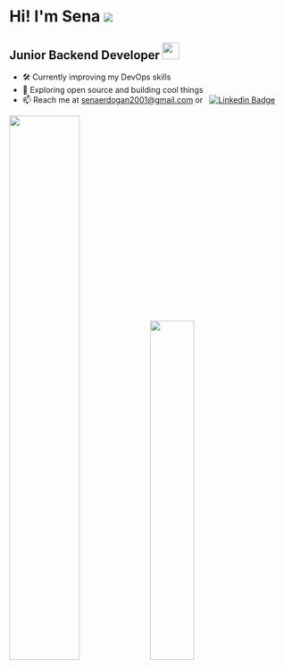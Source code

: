 # Hi! I'm Sena ![](https://user-images.githubusercontent.com/18350557/176309783-0785949b-9127-417c-8b55-ab5a4333674e.gif)

<!-- ![Pj4t](https://user-images.githubusercontent.com/66382514/202264348-6547067a-842a-4ae1-99d0-13ab0f1d01cd.gif) -->


Junior Backend Developer <img src="https://media.giphy.com/media/WUlplcMpOCEmTGBtBW/giphy.gif" width="30">
------------------------------------

* 🛠️ Currently improving my DevOps skills  
* 🌱 Exploring open source and building cool things
* 📫 Reach me at senaerdogan2001@gmail.com or &nbsp; [![Linkedin Badge](https://img.shields.io/badge/-LinkedIn-blue?style=flat&logo=Linkedin&logoColor=white)](https://www.linkedin.com/in/sena-erdo%C4%9Fan/)

<img width="50%" src="https://github-readme-stats.vercel.app/api?username=sena-erdogan"><img width="39.5%" src="https://github-readme-stats.vercel.app/api/top-langs/?username=sena-erdogan&layout=compact">
